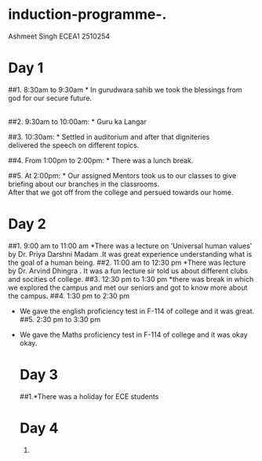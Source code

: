 # induction-programme-.
Ashmeet Singh ECEA1 2510254
# Day 1
##1. 8:30am to 9:30am
      * In gurudwara sahib we took the blessings from god for our secure future.<br><br>

##2. 9:30am to 10:00am:
      * Guru ka Langar

##3. 10:30am:
      * Settled in auditorium and after that digniteries <br>delivered the speech on different topics.


##4. From 1:00pm to 2:00pm:
      * There was a lunch break.

##5. At 2:00pm:
      * Our assigned Mentors took us to our classes to give briefing about our branches in the classrooms.<br> After that we got off from the college and persued towards our home.
  
# Day 2
##1. 9:00 am to 11:00 am
*There was a lecture on 'Universal human values' by Dr. Priya Darshni Madam .It was great experience understanding what is the goal of a human being.
##2. 11:00 am to 12:30 pm
*There was lecture by Dr. Arvind Dhingra . It was a fun lecture sir told us about different clubs and socities of college.
##3. 12:30 pm to 1:30 pm
*there was break in which we explored the campus and met our seniors and got to know more about the campus. 
##4. 1:30 pm to 2:30 pm
 * We gave the english proficiency test in F-114 of college and it was great.
##5. 2:30 pm to 3:30 pm
* We gave the Maths proficiency test in F-114 of college and it was okay okay.

  # Day 3
  ##1.*There was a holiday for ECE students

  # Day 4
  1.
